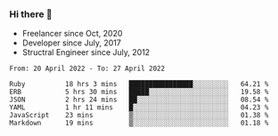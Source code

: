 ### Hi there 👋

- Freelancer since Oct, 2020
- Developer since July, 2017
- Structral Engineer since July, 2012

<!--START_SECTION:waka-->

```text
From: 20 April 2022 - To: 27 April 2022

Ruby          18 hrs 3 mins   ████████████████░░░░░░░░░   64.21 %
ERB           5 hrs 30 mins   █████░░░░░░░░░░░░░░░░░░░░   19.58 %
JSON          2 hrs 24 mins   ██░░░░░░░░░░░░░░░░░░░░░░░   08.54 %
YAML          1 hr 11 mins    █░░░░░░░░░░░░░░░░░░░░░░░░   04.23 %
JavaScript    23 mins         ▒░░░░░░░░░░░░░░░░░░░░░░░░   01.38 %
Markdown      19 mins         ▒░░░░░░░░░░░░░░░░░░░░░░░░   01.18 %
```

<!--END_SECTION:waka-->
